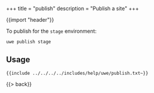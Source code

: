 +++
title = "publish"
description = "Publish a site"
+++

{{import "header"}}

To publish for the `stage` environment:

```text
uwe publish stage
```

## Usage

```text
{{include ../../../../includes/help/uwe/publish.txt~}}
```

{{> back}}
